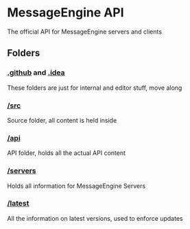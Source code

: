 # MessageEngine API
The official API for MessageEngine servers and clients
## Folders

### [.github](https://github.com/afkvido-development/MessageEngine-API/tree/master/.github) and [.idea](https://github.com/afkvido-development/MessageEngine-API/tree/master/.idea)
These folders are just for internal and editor stuff, move along

### [/src](https://github.com/afkvido-development/MessageEngine-API/tree/master/src)
Source folder, all content is held inside

### [/api](https://github.com/afkvido-development/MessageEngine-API/tree/master/src/api)
API folder, holds all the actual API content

### [/servers](https://github.com/afkvido-development/MessageEngine-API/tree/master/src/api/servers)
Holds all information for MessageEngine Servers

### [/latest](https://github.com/afkvido-development/MessageEngine-API/tree/master/src/api/versions/latest)
All the information on latest versions, used to enforce updates
